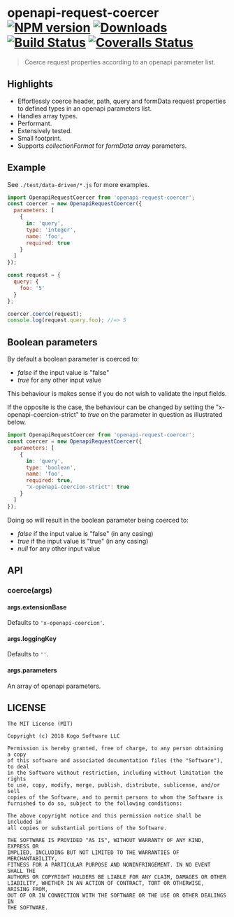 # openapi-request-coercer [![NPM version][npm-image]][npm-url] [![Downloads][downloads-image]][npm-url] [![Build Status][travis-image]][travis-url] [![Coveralls Status][coveralls-image]][coveralls-url]
> Coerce request properties according to an openapi parameter list.

## Highlights

* Effortlessly coerce header, path, query and formData request properties to defined types in
an openapi parameters list.
* Handles array types.
* Performant.
* Extensively tested.
* Small footprint.
* Supports _collectionFormat_ for _formData array_ parameters.

## Example

See `./test/data-driven/*.js` for more examples.

```javascript
import OpenapiRequestCoercer from 'openapi-request-coercer';
const coercer = new OpenapiRequestCoercer({
  parameters: [
    {
      in: 'query',
      type: 'integer',
      name: 'foo',
      required: true
    }
  ]
});

const request = {
  query: {
    foo: '5'
  }
};

coercer.coerce(request);
console.log(request.query.foo); //=> 5
```

## Boolean parameters

By default a boolean parameter is coerced to:
* _false_ if the input value is "false"
* _true_ for any other input value

This behaviour is makes sense if you do not wish to validate the input fields.

If the opposite is the case, the behaviour can be changed by setting the "x-openapi-coercion-strict" to _true_ on the parameter in question as illustrated below.

```javascript
import OpenapiRequestCoercer from 'openapi-request-coercer';
const coercer = new OpenapiRequestCoercer({
  parameters: [
    {
      in: 'query',
      type: 'boolean',
      name: 'foo',
      required: true,
      "x-openapi-coercion-strict": true
    }
  ]
});
```

Doing so will result in the boolean parameter being coerced to:
* _false_ if the input value is "false" (in any casing)
* _true_ if the input value is "true" (in any casing)
* _null_ for any other input value

## API

### coerce(args)
#### args.extensionBase
Defaults to `'x-openapi-coercion'`.

#### args.loggingKey
Defaults to `''`.

#### args.parameters
An array of openapi parameters.

## LICENSE
``````
The MIT License (MIT)

Copyright (c) 2018 Kogo Software LLC

Permission is hereby granted, free of charge, to any person obtaining a copy
of this software and associated documentation files (the "Software"), to deal
in the Software without restriction, including without limitation the rights
to use, copy, modify, merge, publish, distribute, sublicense, and/or sell
copies of the Software, and to permit persons to whom the Software is
furnished to do so, subject to the following conditions:

The above copyright notice and this permission notice shall be included in
all copies or substantial portions of the Software.

THE SOFTWARE IS PROVIDED "AS IS", WITHOUT WARRANTY OF ANY KIND, EXPRESS OR
IMPLIED, INCLUDING BUT NOT LIMITED TO THE WARRANTIES OF MERCHANTABILITY,
FITNESS FOR A PARTICULAR PURPOSE AND NONINFRINGEMENT. IN NO EVENT SHALL THE
AUTHORS OR COPYRIGHT HOLDERS BE LIABLE FOR ANY CLAIM, DAMAGES OR OTHER
LIABILITY, WHETHER IN AN ACTION OF CONTRACT, TORT OR OTHERWISE, ARISING FROM,
OUT OF OR IN CONNECTION WITH THE SOFTWARE OR THE USE OR OTHER DEALINGS IN
THE SOFTWARE.
``````

[downloads-image]: http://img.shields.io/npm/dm/openapi-request-coercer.svg
[npm-url]: https://npmjs.org/package/openapi-request-coercer
[npm-image]: http://img.shields.io/npm/v/openapi-request-coercer.svg

[travis-url]: https://travis-ci.org/kogosoftwarellc/open-api
[travis-image]: https://api.travis-ci.org/kogosoftwarellc/open-api.svg?branch=master

[coveralls-url]: https://coveralls.io/r/kogosoftwarellc/open-api
[coveralls-image]: https://coveralls.io/repos/github/kogosoftwarellc/open-api/badge.svg?branch=master
